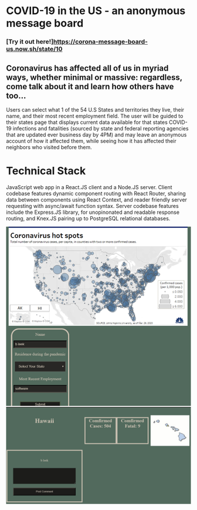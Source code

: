 # COVID-19 in the US - an anonymous message board

### [Try it out here!]https://corona-message-board-us.now.sh/state/10

## Coronavirus has affected all of us in myriad ways, whether minimal or massive: regardless, come talk about it and learn how others have too...
Users can select what 1 of the 54 U.S States and territories they live, their name, and their most recent employment field. The user will be guided to their states page that displays current data available for that states COVID-19 infections and fatalities (sourced by state and federal reporting agencies that are updated ever business day by 4PM) and may leave an anonymous account of how it affected them, while seeing how it has affected their neighbors who visited before them.

# Technical Stack

JavaScript web app in a React.JS client and a Node.JS server. Client codebase features dynamic component routing with React Router, sharing data between components using React Context, and reader friendly server requesting with async/await function syntax.
Server codebase features include the Express.JS library, for unopinonated and readable response routing, and Knex.JS pairing up to PostgreSQL relational databases.

![screenShot1](./public/screenshots/screenshot-landing-page-form.png)
![screenShot2](./public/screenshots/screenshot-info-page-form.png)

